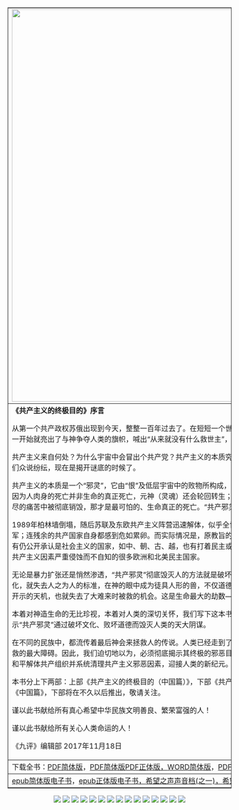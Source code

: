 <TABLE border="1">
<div >	
<TR>
	<TD><img src="tu_wen/gccmd.jpg" width=880></TD>
</TR>
<TR>
	<TD><b>《共产主义的终极目的》序言</b>


从第一个共产政权苏俄出现到今天，整整一百年过去了。在短短一个世纪的时间里，共产主义造成了上亿人的死亡。共产党从一开始就亮出了与神争夺人类的旗帜，喊出“从来就没有什么救世主”，要把“旧世界打个落花流水”。

共产主义来自何处？为什么宇宙中会冒出个共产党？共产主义的本质究竟是什么？结局又会怎样？对这些根本问题的答案，人们众说纷纭，现在是揭开谜底的时候了。

共产主义的本质是一个“邪灵”，它由“恨”及低层宇宙中的败物所构成，它仇恨且想毁灭人类。它并不以杀死人的肉身为满足，因为人肉身的死亡并非生命的真正死亡，元神（灵魂）还会轮回转生；但当一个人道德败坏到无可救药的地步，元神就会在无尽的痛苦中被彻底销毁，那才是最可怕的、生命真正的死亡。“共产邪灵”就是要使全人类都跌入这样万劫不复的深渊中。

1989年柏林墙倒塌，随后苏联及东欧共产主义阵营迅速解体，似乎全世界都认为“冷战”已经结束，共产主义意识形态溃不成军；连残余的共产国家自身都感到危如累卵。而实际情况是，原教旨的和改头换面的共产主义思想及因素依然肆虐全球。这里有仍公开承认是社会主义的国家，如中、朝、古、越，也有打着民主或共和旗号实行社会主义的诸多非洲和南美国家，更有被共产主义因素严重侵蚀而不自知的很多欧洲和北美民主国家。

无论是暴力扩张还是悄然渗透，“共产邪灵”彻底毁灭人的方法就是破坏创世主为最后救人所奠定的文化。人类失去了这种文化，就失去人之为人的标准，在神的眼中成为徒具人形的兽，不仅道德上失去约束、急剧堕落，更无法理解创世主下世救人所开示的天机，也就失去了大难来时被救的机会。这是生命最大的劫数——被永远销毁，也是“共产邪灵”的终极目的。

本着对神造生命的无比珍视，本着对人类的深切关怀，我们写下这本书——《共产主义的终极目的》，向世人系统分析和揭示“共产邪灵”通过破坏文化、败坏道德而毁灭人类的天大阴谋。

在不同的民族中，都流传着最后神会来拯救人的传说。人类已经走到了宇宙历史的转折关头，而共产邪教就是人类此时获得拯救的最大障碍。因此，我们迫切地以为，必须彻底揭示其终极的邪恶目的和手段，让人类能凭良知本性的判断抛弃共产邪教、和平解体共产组织并系统清理共产主义邪恶因素，迎接人类的新纪元。

本书分上下两部：上部《共产主义的终极目的（中国篇）》，下部《共产主义的终极目的（世界篇）》。大纪元将首先发表上部《中国篇》，下部将在不久以后推出，敬请关注。

谨以此书献给所有真心希望中华民族文明善良、繁荣富强的人！

谨以此书献给所有关心人类命运的人！

《九评》编辑部
2017年11月18日</TD>
</TR>
<TR>
	<TD>下载全书：<a href="pkey5/download/JPN-S-V2-171216.pdf">PDF简体版</a>，<a href="pkey5/download/JPN-T-V2-171216.pdf">PDF简体版PDF正体版，<a href="pkey5/download/JPN-S-V2-171216D.docxWORD">WORD简体版</a>，<a href="pkey5/download/Tekan_V24_P32_GB.pdf>PDF高清杂志简体版</a>，<a href="pkey5/download/Tekan_V24_P32_TC.pdf">PDF高清杂志正体版</a></TD>
</TR>
<TR>
<TD><a href="pkey5/gbUltiGoalCm.epub">epub简体版电子书</a>，<a href="pkey5/b5UltiGoalCm.epub">epub正体版电子书，<a href="b5UltiGoalCm.epub">希望之声声音档(之一)，<a href="https://git.io/cm2">希望之声声音档(之二)</TD>
</TR>
</div>	
</TABLE>
<div align=center>
<img src="tu_wen/1218/1-活摘-f-歷史巨變前的黑暗-國家殺人機器.jpg">
<img src="tu_wen/1218/2-大法洪傳-f-法國安納西人的期盼.jpg">
<img src="tu_wen/1218/2-大法洪傳-f-珍貴回憶.jpg">
<img src="tu_wen/1218/3-迫害-f-遼寧清原縣劉玉被非法關押近四月.jpg">
<img src="tu_wen/1218/5-三退-f-每日三退聲明精選（2017-12-12）.jpg">
<img src="tu_wen/1218/7-訴江-f-來自吉林省女子監獄內對江澤民的控告.jpg">
<img src="tu_wen/1218/9-間接-f- 一口要命的井.jpg">
<img src="tu_wen/1218/9-間接-f- 繪畫：福音飛進小山村.jpg">   
<img src="tu_wen/1216/1-活摘-f-中國共產黨定將亡於「活摘」暴行.jpg">
<img src="tu_wen/1216/2-九字真言-f-丈母娘得福報.jpg">
<img src="tu_wen/1216/2-大法洪傳-f-珍貴回憶.jpg">
<img src="tu_wen/1216/3-迫害-f-十六歲女孩的痛苦回憶.jpg">
<img src="tu_wen/1216/5-三退-f-每日三退聲明精選（2017-12-11）.jpg">
<img src="tu_wen/1216/8-反迫害-f-國際人權日印尼雅加達法輪功學員譴責中共迫害.jpg">
<img src="tu_wen/1216/9-預言-f-佛界聖花首先在韓國出現.jpg">
</div>
